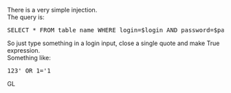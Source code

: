 There is a very simple injection.<br>
The query is:
<pre>
SELECT * FROM table_name WHERE login=$login AND password=$password
</pre>
So just type something in a login input, close a single quote and make True expression.<br>
Something like:
<pre>
123' OR 1='1
</pre>
GL